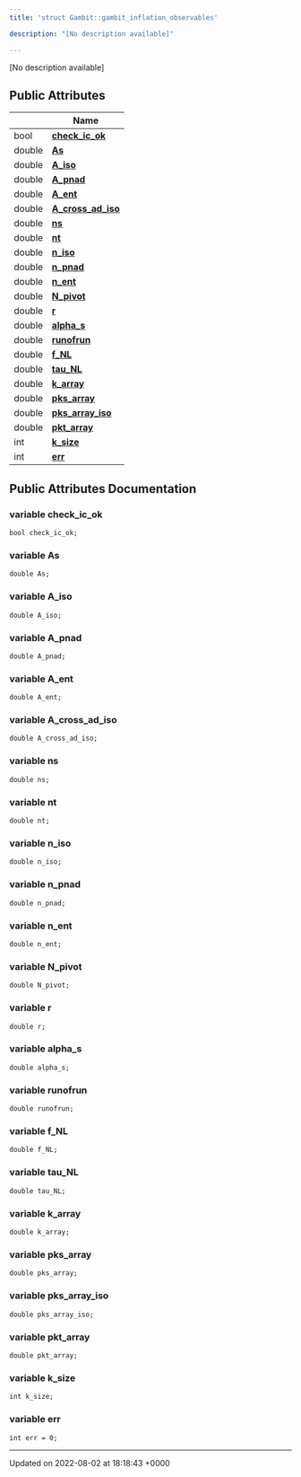 ```yaml
---
title: 'struct Gambit::gambit_inflation_observables'

description: "[No description available]"

---
```









[No description available]

## Public Attributes

|                | Name           |
| -------------- | -------------- |
| bool | **[check_ic_ok](/documentation/code/darkbit_development/classes/structgambit_1_1gambit__inflation__observables/#variable-check-ic-ok)**  |
| double | **[As](/documentation/code/darkbit_development/classes/structgambit_1_1gambit__inflation__observables/#variable-as)**  |
| double | **[A_iso](/documentation/code/darkbit_development/classes/structgambit_1_1gambit__inflation__observables/#variable-a-iso)**  |
| double | **[A_pnad](/documentation/code/darkbit_development/classes/structgambit_1_1gambit__inflation__observables/#variable-a-pnad)**  |
| double | **[A_ent](/documentation/code/darkbit_development/classes/structgambit_1_1gambit__inflation__observables/#variable-a-ent)**  |
| double | **[A_cross_ad_iso](/documentation/code/darkbit_development/classes/structgambit_1_1gambit__inflation__observables/#variable-a-cross-ad-iso)**  |
| double | **[ns](/documentation/code/darkbit_development/classes/structgambit_1_1gambit__inflation__observables/#variable-ns)**  |
| double | **[nt](/documentation/code/darkbit_development/classes/structgambit_1_1gambit__inflation__observables/#variable-nt)**  |
| double | **[n_iso](/documentation/code/darkbit_development/classes/structgambit_1_1gambit__inflation__observables/#variable-n-iso)**  |
| double | **[n_pnad](/documentation/code/darkbit_development/classes/structgambit_1_1gambit__inflation__observables/#variable-n-pnad)**  |
| double | **[n_ent](/documentation/code/darkbit_development/classes/structgambit_1_1gambit__inflation__observables/#variable-n-ent)**  |
| double | **[N_pivot](/documentation/code/darkbit_development/classes/structgambit_1_1gambit__inflation__observables/#variable-n-pivot)**  |
| double | **[r](/documentation/code/darkbit_development/classes/structgambit_1_1gambit__inflation__observables/#variable-r)**  |
| double | **[alpha_s](/documentation/code/darkbit_development/classes/structgambit_1_1gambit__inflation__observables/#variable-alpha-s)**  |
| double | **[runofrun](/documentation/code/darkbit_development/classes/structgambit_1_1gambit__inflation__observables/#variable-runofrun)**  |
| double | **[f_NL](/documentation/code/darkbit_development/classes/structgambit_1_1gambit__inflation__observables/#variable-f-nl)**  |
| double | **[tau_NL](/documentation/code/darkbit_development/classes/structgambit_1_1gambit__inflation__observables/#variable-tau-nl)**  |
| double | **[k_array](/documentation/code/darkbit_development/classes/structgambit_1_1gambit__inflation__observables/#variable-k-array)**  |
| double | **[pks_array](/documentation/code/darkbit_development/classes/structgambit_1_1gambit__inflation__observables/#variable-pks-array)**  |
| double | **[pks_array_iso](/documentation/code/darkbit_development/classes/structgambit_1_1gambit__inflation__observables/#variable-pks-array-iso)**  |
| double | **[pkt_array](/documentation/code/darkbit_development/classes/structgambit_1_1gambit__inflation__observables/#variable-pkt-array)**  |
| int | **[k_size](/documentation/code/darkbit_development/classes/structgambit_1_1gambit__inflation__observables/#variable-k-size)**  |
| int | **[err](/documentation/code/darkbit_development/classes/structgambit_1_1gambit__inflation__observables/#variable-err)**  |

## Public Attributes Documentation

### variable check_ic_ok

```
bool check_ic_ok;
```


### variable As

```
double As;
```


### variable A_iso

```
double A_iso;
```


### variable A_pnad

```
double A_pnad;
```


### variable A_ent

```
double A_ent;
```


### variable A_cross_ad_iso

```
double A_cross_ad_iso;
```


### variable ns

```
double ns;
```


### variable nt

```
double nt;
```


### variable n_iso

```
double n_iso;
```


### variable n_pnad

```
double n_pnad;
```


### variable n_ent

```
double n_ent;
```


### variable N_pivot

```
double N_pivot;
```


### variable r

```
double r;
```


### variable alpha_s

```
double alpha_s;
```


### variable runofrun

```
double runofrun;
```


### variable f_NL

```
double f_NL;
```


### variable tau_NL

```
double tau_NL;
```


### variable k_array

```
double k_array;
```


### variable pks_array

```
double pks_array;
```


### variable pks_array_iso

```
double pks_array_iso;
```


### variable pkt_array

```
double pkt_array;
```


### variable k_size

```
int k_size;
```


### variable err

```
int err = 0;
```


-------------------------------

Updated on 2022-08-02 at 18:18:43 +0000